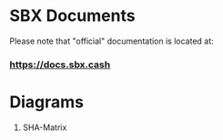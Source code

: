 # SBX Documents

Please note that "official" documentation is located at:

### https://docs.sbx.cash

# Diagrams

1. SHA-Matrix
